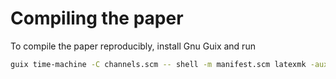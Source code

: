 # Compiling the paper
To compile the paper reproducibly, install Gnu Guix and run
```bash
guix time-machine -C channels.scm -- shell -m manifest.scm latexmk -auxdir=latex.aux -lualatex Report.tex
```
